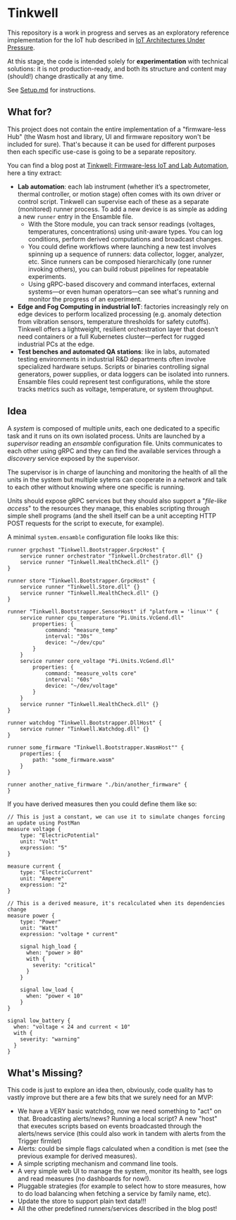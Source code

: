 # Tinkwell

This repository is a work in progress and serves as an exploratory reference implementation for the IoT hub described in [IoT Architectures Under Pressure](https://dev.to/adriano-repetti/iot-architectures-under-pressure-why-implementation-isnt-as-simple-as-it-seems-part-1-3inn).

At this stage, the code is intended solely for **experimentation** with technical solutions: it is not production-ready, and both its structure and content may (should!) change drastically at any time.

See [Setup.md](./Documentation/Setup.md) for instructions.

## What for?

This project does not contain the entire implementation of a "firmware-less Hub" (the Wasm host and library, UI and firmware repository won't be included for sure). That's because it can be used for different purposes then each specific use-case is going to be a separate repository.

You can find a blog post at [Tinkwell: Firmware-less IoT and Lab Automation](https://dev.to/adriano-repetti/tinkwell-firmware-less-iot-and-lab-automation-2gef), here a tiny extract:

* **Lab automation**: each lab instrument (whether it’s a spectrometer, thermal controller, or motion stage) often comes with its own driver or control script. Tinkwell can supervise each of these as a separate (monitored) runner process. To add a new device is as simple as adding a new `runner` entry in the Ensamble file.
    * With the Store module, you can track sensor readings (voltages, temperatures, concentrations) using unit-aware types. You can log conditions, perform derived computations and broadcast changes.
    * You could define workflows where launching a new test involves spinning up a sequence of runners: data collector, logger, analyzer, etc. Since runners can be composed hierarchically (one runner invoking others), you can build robust pipelines for repeatable experiments.
    * Using gRPC-based discovery and command interfaces, external systems—or even human operators—can see what's running and monitor the progress of an experiment.
* **Edge and Fog Computing in industrial IoT**: factories increasingly rely on edge devices to perform localized processing (e.g. anomaly detection from vibration sensors, temperature thresholds for safety cutoffs). Tinkwell offers a lightweight, resilient orchestration layer that doesn’t need containers or a full Kubernetes cluster—perfect for rugged industrial PCs at the edge.
* **Test benches and automated QA stations**: like in labs, automated testing environments in industrial R&D departments often involve specialized hardware setups. Scripts or binaries controlling signal generators, power supplies, or data loggers can be isolated into runners. Ensamble files could represent test configurations, while the store tracks metrics such as voltage, temperature, or system throughput.

## Idea

A _system_ is composed of multiple _units_, each one dedicated to a specific task and it runs on its own isolated process. Units are launched by a _supervisor_ reading an _ensamble_ configuration file. Units communicates to each other using gRPC and they can find the available services through a _discovery_ service exposed by the supervisor.

The supervisor is in charge of launching and monitoring the health of all the units in the system but multiple sytems can cooperate in a _network_ and talk to each other without knowing where one specific is running.

Units should expose gRPC services but they should also support a "_file-like access_" to the resources they manage, this enables scripting through simple shell programs (and the shell itself can be a unit accepting HTTP POST requests for the script to execute, for example).

A minimal `system.ensamble` configuration file looks like this:

```text
runner grpchost "Tinkwell.Bootstrapper.GrpcHost" {
	service runner orchestrator "Tinkwell.Orchestrator.dll" {}
    service runner "Tinkwell.HealthCheck.dll" {}
}

runner store "Tinkwell.Bootstrapper.GrpcHost" {
	service runner "Tinkwell.Store.dll" {}
    service runner "Tinkwell.HealthCheck.dll" {}
}

runner "Tinkwell.Bootstrapper.SensorHost" if "platform = 'linux'" {
    service runner cpu_temperature "Pi.Units.VcGend.dll" 
        properties: {
            command: "measure_temp"
            interval: "30s"
            device: "~/dev/cpu"
        }
    }
    service runner core_voltage "Pi.Units.VcGend.dll" 
        properties: {
            command: "measure_volts core"
            interval: "60s"
            device: "~/dev/voltage"
        }
    }
    service runner "Tinkwell.HealthCheck.dll" {}
}

runner watchdog "Tinkwell.Bootstrapper.DllHost" {
    service runner "Tinkwell.Watchdog.dll" {}
}

runner some_firmware "Tinkwell.Bootstrapper.WasmHost"" {
    properties: {
        path: "some_firmware.wasm"
    }
}

runner another_native_firmware "./bin/another_firmware" {
}
```

If you have derived measures then you could define them like so:

```text
// This is just a constant, we can use it to simulate changes forcing an update using PostMan
measure voltage {
	type: "ElectricPotential"
	unit: "Volt"
	expression: "5"
}

measure current {
	type: "ElectricCurrent"
	unit: "Ampere"
	expression: "2"
}

// This is a derived measure, it's recalculated when its dependencies change
measure power {
	type: "Power"
	unit: "Watt"
	expression: "voltage * current"

    signal high_load {
      when: "power > 80"
      with {
        severity: "critical"
      }
    }

    signal low_load {
      when: "power < 10"
    }
}

signal low_battery {
  when: "voltage < 24 and current < 10"
  with {
    severity: "warning"
  }
}
```

## What's Missing?

This code is just to explore an idea then, obviously, code quality has to vastly improve but there are a few bits that we surely need for an MVP:

* We have a VERY basic watchdog, now we need something to "act" on that. Broadcasting alerts/news? Running a local script? A new "host" that executes scripts based on events broadcasted through the alerts/news service (this could also work in tandem with alerts from the Trigger firmlet)
* Alerts: could be simple flags calculated when a condition is met (see the previous example for derived measures).
* A simple scripting mechanism and command line tools.
* A very simple web UI to manage the system, monitor its health, see logs and read measures (no dashboards for now!).
* Pluggable strategies (for example to select how to store measures, how to do load balancing when fetching a service by family name, etc).
* Update the store to support plain text data!!!
* All the other predefined runners/services described in the blog post!
